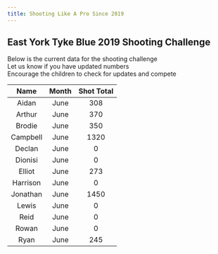 ```yaml
---
title: Shooting Like A Pro Since 2019
---
```



## East York Tyke Blue 2019 Shooting Challenge

Below is the current data for the shooting challenge  
Let us know if you have updated numbers  
Encourage the children to check for updates and compete


| Name     | Month | Shot Total |
|:--------:|:-----:|:----------:|
| Aidan    | June  | 308        |
| Arthur   | June  | 370       |
| Brodie   | June  | 350        |
| Campbell     | June  | 1320      |
| Declan     | June  | 0        |
| Dionisi     | June  | 0        |
| Elliot     | June  | 273        |
| Harrison     | June  | 0        |
| Jonathan     | June  | 1450        |
| Lewis     | June  | 0        |
| Reid     | June  | 0        |
| Rowan     | June  | 0        |
| Ryan     | June  | 245        |
